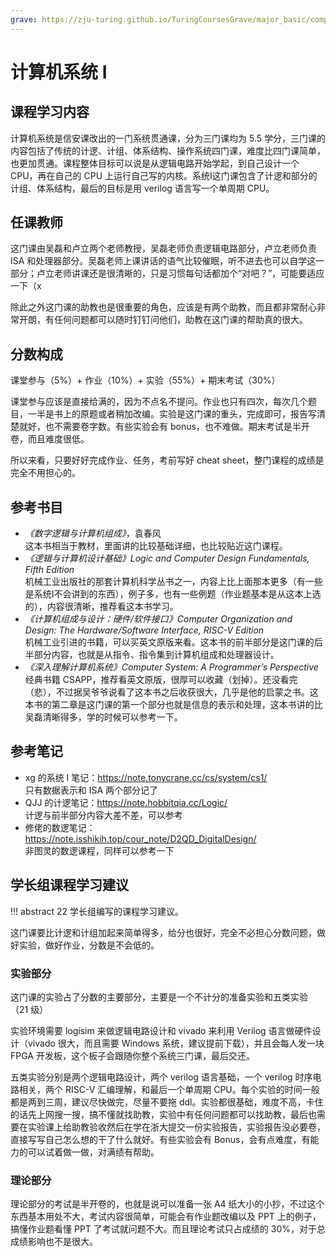 ```yaml
---
grave: https://zju-turing.github.io/TuringCoursesGrave/major_basic/computer_system1/
---
```


# 计算机系统 Ⅰ

## 课程学习内容
计算机系统是信安课改出的一门系统贯通课，分为三门课均为 5.5 学分，三门课的内容包括了传统的计逻、计组、体系结构、操作系统四门课，难度比四门课简单，也更加贯通。课程整体目标可以说是从逻辑电路开始学起，到自己设计一个 CPU，再在自己的 CPU 上运行自己写的内核。系统Ⅰ这门课包含了计逻和部分的计组、体系结构，最后的目标是用 verilog 语言写一个单周期 CPU。

## 任课教师
这门课由吴磊和卢立两个老师教授，吴磊老师负责逻辑电路部分，卢立老师负责 ISA 和处理器部分。吴磊老师上课讲话的语气比较催眠，听不进去也可以自学这一部分；卢立老师讲课还是很清晰的，只是习惯每句话都加个“对吧？”，可能要适应一下（x

除此之外这门课的助教也是很重要的角色，应该是有两个助教，而且都非常耐心非常开朗，有任何问题都可以随时钉钉问他们，助教在这门课的帮助真的很大。

## 分数构成
课堂参与（5%）+ 作业（10%）+ 实验（55%）+ 期末考试（30%）

课堂参与应该是直接给满的，因为不点名不提问。作业也只有四次，每次几个题目，一半是书上的原题或者稍加改编。实验是这门课的重头，完成即可，报告写清楚就好，也不需要卷字数。有些实验会有 bonus，也不难做。期末考试是半开卷，而且难度很低。

所以来看，只要好好完成作业、任务，考前写好 cheat sheet，整门课程的成绩是完全不用担心的。

## 参考书目
- *《数字逻辑与计算机组成》*，袁春风  
    这本书相当于教材，里面讲的比较基础详细，也比较贴近这门课程。
- *《逻辑与计算机设计基础》Logic and Computer Design Fundamentals, Fifth Edition*  
    机械工业出版社的那套计算机科学丛书之一，内容上比上面那本更多（有一些是系统Ⅰ不会讲到的东西），例子多，也有一些例题（作业题基本是从这本上选的），内容很清晰，推荐看这本书学习。
- *《计算机组成与设计：硬件/软件接口》Computer Organization and Design: The Hardware/Software Interface, RISC-V Edition*  
    机械工业引进的书籍，可以买英文原版来看。这本书的前半部分是这门课的后半部分内容，也就是从指令、指令集到计算机组成和处理器设计。
- *《深入理解计算机系统》Computer System: A Programmer’s Perspective*  
    经典书籍 CSAPP，推荐看英文原版，很厚可以收藏（划掉）。还没看完（悲），不过据吴爷爷说看了这本书之后收获很大，几乎是他的启蒙之书。这本书的第二章是这门课的第一个部分也就是信息的表示和处理，这本书讲的比吴磊清晰得多，学的时候可以参考一下。

## 参考笔记
- xg 的系统 Ⅰ 笔记：https://note.tonycrane.cc/cs/system/cs1/  
    只有数据表示和 ISA 两个部分记了
- QJJ 的计逻笔记：https://note.hobbitqia.cc/Logic/  
    计逻与前半部分内容大差不差，可以参考
- 修佬的数逻笔记：https://note.isshikih.top/cour_note/D2QD_DigitalDesign/  
    非图灵的数逻课程，同样可以参考一下

## 学长组课程学习建议

!!! abstract
    22 学长组编写的课程学习建议。

这门课要比计逻和计组加起来简单得多，给分也很好，完全不必担心分数问题，做好实验，做好作业，分数是不会低的。
### 实验部分
这门课的实验占了分数的主要部分，主要是一个不计分的准备实验和五类实验（21 级）

实验环境需要 logisim 来做逻辑电路设计和 vivado 来利用 Verilog 语言做硬件设计（vivado 很大，而且需要 Windows 系统，建议提前下载），并且会每人发一块 FPGA 开发板，这个板子会跟随你整个系统三门课，最后交还。

五类实验分别是两个逻辑电路设计，两个 verilog 语言基础，一个 verilog 时序电路相关，两个 RISC-V 汇编理解，和最后一个单周期 CPU。每个实验的时间一般都是两到三周，建议尽快做完，尽量不要拖 ddl。实验都很基础，难度不高，卡住的话先上网搜一搜，搞不懂就找助教，实验中有任何问题都可以找助教，最后也需要在实验课上给助教验收然后在学在浙大提交一份实验报告，实验报告没必要卷，直接写写自己怎么想的干了什么就好。有些实验会有 Bonus，会有点难度，有能力的可以试着做一做，对满绩有帮助。
### 理论部分
理论部分的考试是半开卷的，也就是说可以准备一张 A4 纸大小的小抄，不过这个东西基本用处不大，考试内容很简单，可能会有作业题改编以及 PPT 上的例子，搞懂作业题看懂 PPT 了考试就问题不大。而且理论考试只占成绩的 30%，对于总成绩影响也不是很大。
